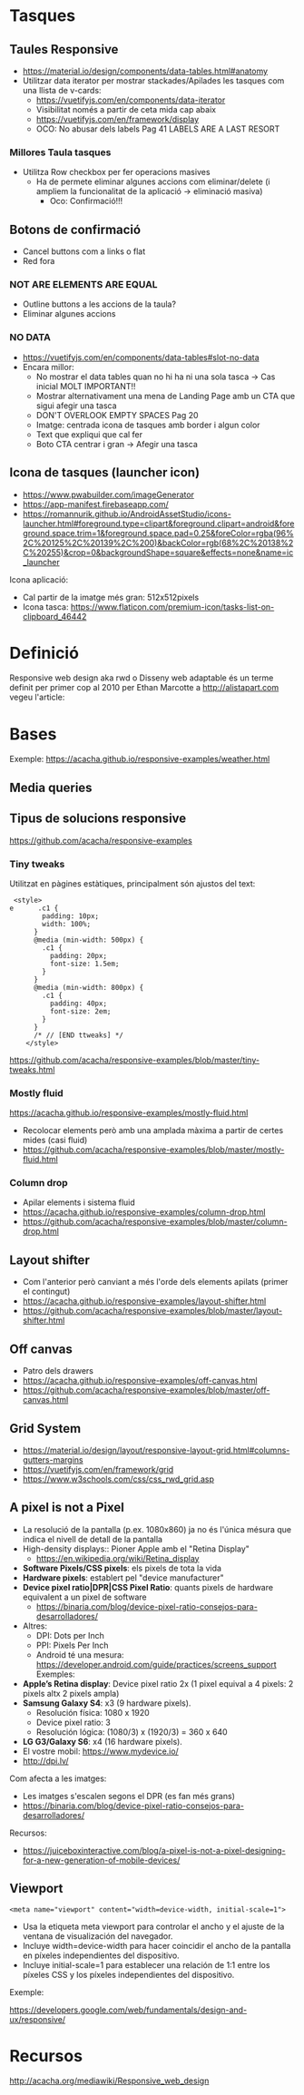 # Tasques

## Taules Responsive

- https://material.io/design/components/data-tables.html#anatomy
- Utilitzar data iterator per mostrar stackades/Apilades les tasques com una llista de v-cards:
  - https://vuetifyjs.com/en/components/data-iterator
  - Visibilitat només a partir de ceta mida cap abaix
  - https://vuetifyjs.com/en/framework/display 
  - OCO: No abusar dels labels Pag 41 LABELS ARE A LAST RESORT

### Millores Taula tasques

- Utilitza Row checkbox per fer operacions masives
  - Ha de permete eliminar algunes accions com eliminar/delete (i ampliem la funcionalitat de la aplicació -> eliminació masiva)
    - Oco: Confirmació!!!
## Botons de confirmació

- Cancel buttons com a links o flat
- Red fora

### NOT ARE ELEMENTS ARE EQUAL

- Outline buttons a les accions de la taula?
- Eliminar algunes accions

### NO DATA
- https://vuetifyjs.com/en/components/data-tables#slot-no-data
- Encara millor:
  - No mostrar el data tables quan no hi ha ni una sola tasca -> Cas inicial MOLT IMPORTANT!!
  - Mostrar alternativament una mena de Landing Page amb un CTA que sigui afegir una tasca 
  - DON'T OVERLOOK EMPTY SPACES Pag 20    
  - Imatge: centrada icona de tasques amb border i algun color
  - Text que expliqui que cal fer
  - Boto CTA centrar i gran -> Afegir una tasca
     

## Icona de tasques (launcher icon)

- https://www.pwabuilder.com/imageGenerator
- https://app-manifest.firebaseapp.com/
- https://romannurik.github.io/AndroidAssetStudio/icons-launcher.html#foreground.type=clipart&foreground.clipart=android&foreground.space.trim=1&foreground.space.pad=0.25&foreColor=rgba(96%2C%20125%2C%20139%2C%200)&backColor=rgb(68%2C%20138%2C%20255)&crop=0&backgroundShape=square&effects=none&name=ic_launcher

Icona aplicació:
- Cal partir de la imatge més gran: 512x512pixels
- Icona tasca: https://www.flaticon.com/premium-icon/tasks-list-on-clipboard_46442

# Definició

Responsive web design aka rwd o Disseny web adaptable és un terme definit per primer cop al 2010 per Ethan Marcotte a http://alistapart.com vegeu l'article:

# Bases

Exemple: https://acacha.github.io/responsive-examples/weather.html

## Media queries

## Tipus de solucions responsive

https://github.com/acacha/responsive-examples

### Tiny tweaks

Utilitzat en pàgines estàtiques, principalment són ajustos del text:

```
 <style>
e      .c1 {
        padding: 10px;
        width: 100%;
      }
      @media (min-width: 500px) {
        .c1 {
          padding: 20px;
          font-size: 1.5em;
        }
      }
      @media (min-width: 800px) {
        .c1 {
          padding: 40px;
          font-size: 2em;
        }
      }
      /* // [END ttweaks] */
    </style>
```
https://github.com/acacha/responsive-examples/blob/master/tiny-tweaks.html

### Mostly fluid

https://acacha.github.io/responsive-examples/mostly-fluid.html

- Recolocar elements però amb una amplada màxima a partir de certes mides (casi fluid)
- https://github.com/acacha/responsive-examples/blob/master/mostly-fluid.html

### Column drop
- Apilar elements i sistema fluid
- https://acacha.github.io/responsive-examples/column-drop.html
- https://github.com/acacha/responsive-examples/blob/master/column-drop.html

## Layout shifter
- Com l'anterior però canviant a més l'orde dels elements apilats (primer el contingut)
- https://acacha.github.io/responsive-examples/layout-shifter.html
- https://github.com/acacha/responsive-examples/blob/master/layout-shifter.html

## Off canvas
- Patro dels drawers
- https://acacha.github.io/responsive-examples/off-canvas.html
- https://github.com/acacha/responsive-examples/blob/master/off-canvas.html

## Grid System

- https://material.io/design/layout/responsive-layout-grid.html#columns-gutters-margins
- https://vuetifyjs.com/en/framework/grid
- https://www.w3schools.com/css/css_rwd_grid.asp

## A pixel is not a Pixel

- La resolució de la pantalla (p.ex. 1080x860) ja no és l'única mésura que indica el nivell de detall de la pantalla
- High-density displays:: Pioner Apple amb el "Retina Display"
  - https://en.wikipedia.org/wiki/Retina_display
- **Software Pixels/CSS pixels**: els pixels de tota la vida 
- **Hardware pixels**: establert pel "device manufacturer"
- **Device pixel ratio|DPR|CSS Pixel Ratio**: quants pixels de hardware equivalent a un pixel de software
  - https://binaria.com/blog/device-pixel-ratio-consejos-para-desarrolladores/
- Altres:
  - DPI: Dots per Inch
  - PPI: Pixels Per Inch
  - Android té una mesura: https://developer.android.com/guide/practices/screens_support
Exemples:
- **Apple’s Retina display**: Device pixel ratio 2x (1 pixel equival a 4 pixels: 2 pixels altx 2 pixels ampla)
- **Samsung Galaxy S4**: x3 (9 hardware pixels).
  - Resolución física: 1080 x 1920
  - Device pixel ratio: 3
  - Resolución lógica: (1080/3) x (1920/3) = 360 x 640
- **LG G3/Galaxy S6**: x4 (16 hardware pixels).
- El vostre mobil: https://www.mydevice.io/
- http://dpi.lv/

Com afecta a les imatges:

- Les imatges s'escalen segons el DPR (es fan més grans)
- https://binaria.com/blog/device-pixel-ratio-consejos-para-desarrolladores/

Recursos:
- https://juiceboxinteractive.com/blog/a-pixel-is-not-a-pixel-designing-for-a-new-generation-of-mobile-devices/

## Viewport

```
<meta name="viewport" content="width=device-width, initial-scale=1">
```

- Usa la etiqueta meta viewport para controlar el ancho y el ajuste de la ventana de visualización del navegador.
- Incluye width=device-width para hacer coincidir el ancho de la pantalla en píxeles independientes del dispositivo.
- Incluye initial-scale=1 para establecer una relación de 1:1 entre los píxeles CSS y los píxeles independientes del dispositivo.


Exemple:

https://developers.google.com/web/fundamentals/design-and-ux/responsive/

# Recursos

http://acacha.org/mediawiki/Responsive_web_design
